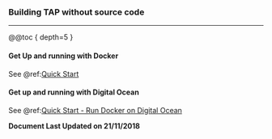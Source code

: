 ### Building TAP without source code
---

@@toc { depth=5 }

#### Get Up and running with Docker 

See @ref:[Quick Start](../overview/quick_start.md)

#### Get up and running with Digital Ocean

See @ref:[Quick Start - Run Docker on Digital Ocean](../overview/quick_start.md#run-docker-on-digital-ocean)


**Document Last Updated on 21/11/2018**